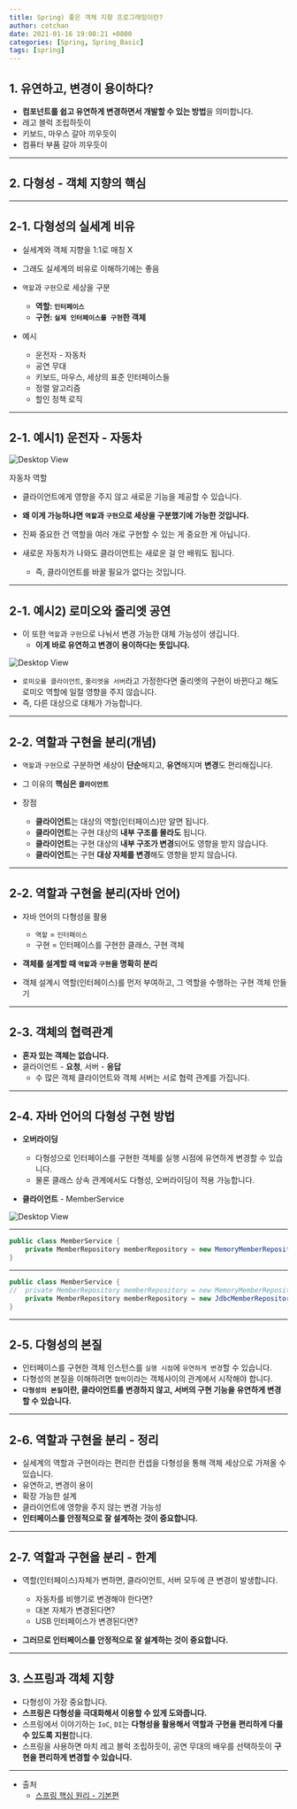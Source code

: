 ```yaml
---
title: Spring) 좋은 객체 지향 프로그래밍이란? 
author: cotchan 
date: 2021-01-16 19:08:21 +0800 
categories: [Spring, Spring_Basic]
tags: [spring] 
---
```



## 1. 유연하고, 변경이 용이하다?

+ **컴포넌트를 쉽고 유연하게 변경하면서 개발할 수 있는 방법**을 의미합니다.
+ 레고 블럭 조립하듯이
+ 키보드, 마우스 갈아 끼우듯이
+ 컴퓨터 부품 갈아 끼우듯이

---

## 2. 다형성 - 객체 지향의 핵심

---

## 2-1. 다형성의 실세계 비유


+ 실세계와 객체 지향을 1:1로 매칭 X
+ 그래도 실세계의 비유로 이해하기에는 좋음
+ `역할`과 `구현`으로 세상을 구분
  + **역할: `인터페이스`**
  + **구현: `실제 인터페이스를 구현`한 객체**

+ 예시
  + 운전자 - 자동차
  + 공연 무대
  + 키보드, 마우스, 세상의 표준 인터페이스들
  + 정렬 알고리즘
  + 할인 정책 로직

---


## 2-1. 예시1) 운전자 - 자동차

![Desktop View](/assets/img/post/spring/2021-01-16-spring-what-is-oop1.png)

자동차 역할

+ 클라이언트에게 영향을 주지 않고 새로운 기능을 제공할 수 있습니다.

+ **왜 이게 가능하냐면 `역할`과 `구현`으로 세상을 구분했기에 가능한 것입니다.**

+ 진짜 중요한 건 역할을 여러 개로 구현할 수 있는 게 중요한 게 아닙니다.

+ 새로운 자동차가 나와도 클라이언트는 새로운 걸 안 배워도 됩니다. 
  + 즉, 클라이언트를 바꿀 필요가 없다는 것입니다. 

---

## 2-1. 예시2) 로미오와 줄리엣 공연

+ 이 또한 `역할`과 `구현`으로 나눠서 변경 가능한 대체 가능성이 생깁니다.
  + **이게 바로 유연하고 변경이 용이하다는 뜻입니다.**

![Desktop View](/assets/img/post/spring/2021-01-16-spring-what-is-oop2.png)

+ `로미오를 클라이언트`, `줄리엣을 서버`라고 가정한다면 줄리엣의 구현이 바뀐다고 해도 로미오 역할에 일절 영향을 주지 않습니다.
+  즉, 다른 대상으로 대체가 가능합니다.

---

## 2-2. 역할과 구현을 분리(개념)

+ `역할`과 `구현`으로 구분하면 세상이 **단순**해지고, **유연**해지며 **변경**도 편리해집니다.
+ 그 이유의 **핵심은 `클라이언트`**

+ 장점
  + **클라이언트**는 대상의 역할(인터페이스)만 알면 됩니다.
  + **클라이언트**는 구현 대상의 **내부 구조를 몰라도** 됩니다.
  + **클라이언트**는 구현 대상의 **내부 구조가 변경**되어도 영향을 받지 않습니다.
  + **클라이언트**는 구현 **대상 자체를 변경**해도 영향을 받지 않습니다.


---

## 2-2. 역할과 구현을 분리(자바 언어)

+ 자바 언어의 다형성을 활용
  + `역할` = `인터페이스`
  + 구현 = 인터페이스를 구현한 클래스, 구현 객체

+ **객체를 설계할 때 `역할`과 `구현`을 명확히 분리**
+ 객체 설계시 역할(인터페이스)를 먼저 부여하고, 그 역할을 수행하는 구현 객체 만들기

---

## 2-3. 객체의 협력관계

+ **혼자 있는 객체는 없습니다.**
+ 클라이언트 - **요청**, 서버 - **응답**
  + 수 많은 객체 클라이언트와 객체 서버는 서로 협력 관계를 가집니다.


---

## 2-4. 자바 언어의 다형성 구현 방법

+ **오버라이딩**
  + 다형성으로 인터페이스를 구현한 객체를 실행 시점에 유연하게 변경할 수 있습니다.
  + 물론 클래스 상속 관계에서도 다형성, 오버라이딩이 적용 가능합니다.


+ **클라이언트** - MemberService

![Desktop View](/assets/img/post/spring/2021-01-16-spring-what-is-oop3.png)

---

```java
public class MemberService {
    private MemberRepository memberRepository = new MemoryMemberRepository();
}
```

---

```java
public class MemberService {
//  private MemberRepository memberRepository = new MemoryMemberRepository();
    private MemberRepository memberRepository = new JdbcMemberRepository();
}
```

---

## 2-5. 다형성의 본질

+ 인터페이스를 구현한 객체 인스턴스를 `실행 시점`에 `유연하게 변경`할 수 있습니다.
+ 다형성의 본질을 이해하려면 `협력`이라는 객체사이의 관계에서 시작해야 합니다.
+ **`다형성의 본질`이란, 클라이언트를 변경하지 않고, 서버의 구현 기능을 유연하게 변경할 수 있습니다.**


---

## 2-6. 역할과 구현을 분리 - 정리

+ 실세계의 역할과 구현이라는 편리한 컨셉을 다형성을 통해 객체 세상으로 가져올 수 있습니다.
+ 유연하고, 변경이 용이
+ 확장 가능한 설계
+ 클라이언트에 영향을 주지 않는 변경 가능성
+ **인터페이스를 안정적으로 잘 설계하는 것이 중요합니다.** 

---

## 2-7. 역할과 구현을 분리 - 한계

+ 역할(인터페이스)자체가 변하면, 클라이언트, 서버 모두에 큰 변경이 발생합니다.
  + 자동차를 비행기로 변경해야 한다면?
  + 대본 자체가 변경된다면?
  + USB 인터페이스가 변경된다면?
  
+ **그러므로 인터페이스를 안정적으로 잘 설계하는 것이 중요합니다.** 

---

## 3. 스프링과 객체 지향

+ 다형성이 가장 중요합니다.
+ **스프링은 다형성을 극대화해서 이용할 수 있게 도와줍니다.**
+ 스프링에서 이야기하는 `IoC`, `DI`는 **다형성을 활용해서 역할과 구현을 편리하게 다룰 수 있도록 지원**합니다.
+ 스프링을 사용하면 마치 레고 블럭 조립하듯이, 공연 무대의 배우를 선택하듯이 **구현을 편리하게 변경할 수 있습니다.**



---

+ 출처
    + [스프링 핵심 원리 - 기본편](https://www.inflearn.com/course/%EC%8A%A4%ED%94%84%EB%A7%81-%ED%95%B5%EC%8B%AC-%EC%9B%90%EB%A6%AC-%EA%B8%B0%EB%B3%B8%ED%8E%B8/dashboard)
